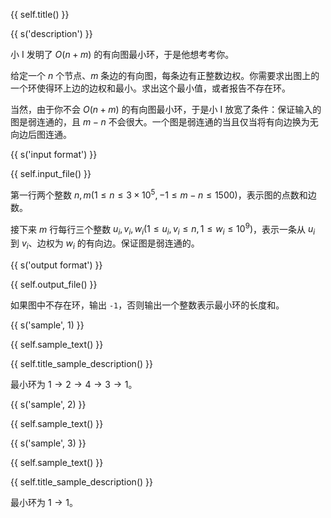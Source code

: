 {{ self.title() }}

{{ s('description') }}

小 I 发明了 $O(n + m)$ 的有向图最小环，于是他想考考你。

给定一个 $n$ 个节点、$m$ 条边的有向图，每条边有正整数边权。你需要求出图上的一个环使得环上边的边权和最小。求出这个最小值，或者报告不存在环。

当然，由于你不会 $O(n + m)$ 的有向图最小环，于是小 I 放宽了条件：保证输入的图是弱连通的，且 $m-n$ 不会很大。一个图是弱连通的当且仅当将有向边换为无向边后图连通。

{{ s('input format') }}

{{ self.input_file() }}

第一行两个整数 $n,m (1 \le n \le 3 \times 10^5, -1 \le m-n \le 1500)$，表示图的点数和边数。

接下来 $m$ 行每行三个整数 $u_i,v_i,w_i (1 \le u_i,v_i \le n, 1 \le w_i \le 10^9)$，表示一条从 $u_i$ 到 $v_i$、边权为 $w_i$ 的有向边。保证图是弱连通的。

{{ s('output format') }}

{{ self.output_file() }}

如果图中不存在环，输出 `-1`，否则输出一个整数表示最小环的长度和。

{{ s('sample', 1) }}

{{ self.sample_text() }}

{{ self.title_sample_description() }}

最小环为 $1 \to 2 \to 4 \to 3 \to 1$。

{{ s('sample', 2) }}

{{ self.sample_text() }}

{{ s('sample', 3) }}

{{ self.sample_text() }}

{{ self.title_sample_description() }}

最小环为 $1 \to 1$。

